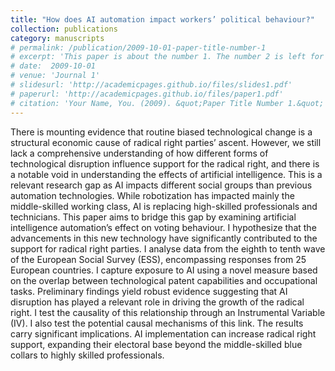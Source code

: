 ```yaml
---
title: "How does AI automation impact workers’ political behaviour?"
collection: publications
category: manuscripts
# permalink: /publication/2009-10-01-paper-title-number-1
# excerpt: 'This paper is about the number 1. The number 2 is left for future work.'
# date:  2009-10-01
# venue: 'Journal 1'
# slidesurl: 'http://academicpages.github.io/files/slides1.pdf'
# paperurl: 'http://academicpages.github.io/files/paper1.pdf'
# citation: 'Your Name, You. (2009). &quot;Paper Title Number 1.&quot; <i>Journal 1</i>. 1(1).'
---
```


There is mounting evidence that routine biased technological change is a structural economic cause of radical right parties’ ascent. However, we still lack a comprehensive understanding of how different forms of technological disruption influence support for the radical right, and there is a notable void in understanding the effects of artificial intelligence. This is a relevant research gap as AI impacts different social groups than previous automation technologies. While robotization has impacted mainly the middle-skilled working class, AI is replacing high-skilled professionals and technicians. This paper aims to bridge this gap by examining artificial intelligence automation’s effect on voting behaviour. I hypothesize that the advancements in this new technology have significantly contributed to the support for radical right parties. I analyse data from the eighth to tenth wave of the European Social Survey (ESS), encompassing responses from 25 European countries. I capture exposure to AI using a novel measure based on the overlap between technological patent capabilities and occupational tasks. Preliminary findings yield robust evidence suggesting that AI disruption has played a relevant role in driving the growth of the radical right. I test the causality of this relationship through an Instrumental Variable (IV). I also test the potential causal mechanisms of this link. The results carry significant implications. AI implementation can increase radical right support, expanding their electoral base beyond the middle-skilled blue collars to highly skilled professionals.
